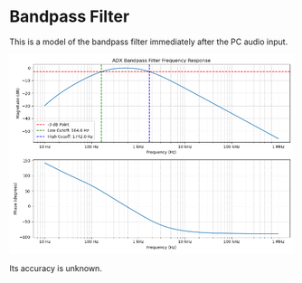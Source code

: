 # Bandpass Filter

This is a model of the bandpass filter immediately after the PC audio input.

![image](bandpass-filter-model.png)

Its accuracy is unknown.
